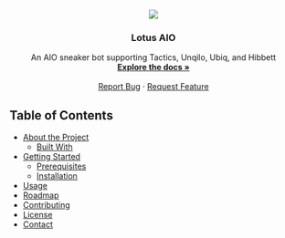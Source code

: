 <!-- PROJECT LOGO -->
<br />
<p align="center">
  <img src="https://media.discordapp.net/attachments/562041975797317643/770110287378120704/Icon.png?width=256&height=256">
  <h3 align="center">Lotus AIO</h3>

  <p align="center">
    An AIO sneaker bot supporting Tactics, Unqilo, Ubiq, and Hibbett
    <br />
    <a href="https://github.com/th-ms/Lotus-AIO"><strong>Explore the docs »</strong></a>
    <br />
    <br />
    <a href="https://github.com/th-ms/Lotus-AIO">Report Bug</a>
    ·
    <a href="https://github.com/th-ms/Lotus-AIO">Request Feature</a>
  </p>
</p>

<!-- TABLE OF CONTENTS -->

## Table of Contents

- [About the Project](#about-the-project)
  - [Built With](#built-with)
- [Getting Started](#getting-started)
  - [Prerequisites](#prerequisites)
  - [Installation](#installation)
- [Usage](#usage)
- [Roadmap](#roadmap)
- [Contributing](#contributing)
- [License](#license)
- [Contact](#contact)
